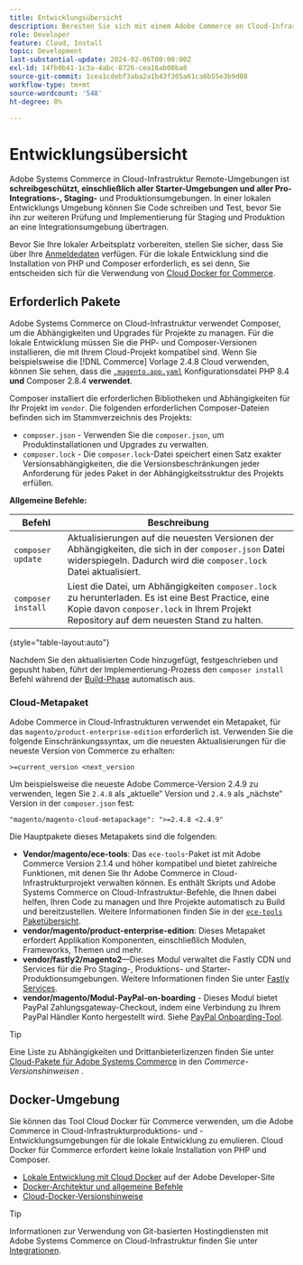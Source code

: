 ```yaml
---
title: Entwicklungsübersicht
description: Bereiten Sie sich mit einem Adobe Commerce on Cloud-Infrastrukturprojekt auf die lokale Entwicklung vor.
role: Developer
feature: Cloud, Install
topic: Development
last-substantial-update: 2024-02-06T00:00:00Z
exl-id: 14fb0b41-1c3a-4abc-8726-cea16ab00ba8
source-git-commit: 1cea1cdebf3aba2a1b43f305a61ca6b55e3b9d08
workflow-type: tm+mt
source-wordcount: '548'
ht-degree: 0%

---
```


# Entwicklungsübersicht

Adobe Systems Commerce in Cloud-Infrastruktur Remote-Umgebungen ist **schreibgeschützt, einschließlich aller Starter-Umgebungen und aller Pro-Integrations-, Staging-** und Produktionsumgebungen. In einer lokalen Entwicklungs Umgebung können Sie Code schreiben und Test, bevor Sie ihn zur weiteren Prüfung und Implementierung für Staging und Produktion an eine Integrationsumgebung übertragen.

Bevor Sie Ihre lokaler Arbeitsplatz vorbereiten, stellen Sie sicher, dass Sie über Ihre [Anmeldedaten](../../get-started/prepare-workspace.md) verfügen. Für die lokale Entwicklung sind die Installation von PHP und Composer erforderlich, es sei denn, Sie entscheiden sich für die Verwendung von [Cloud Docker for Commerce](#docker-environment).

## Erforderlich Pakete

Adobe Systems Commerce on Cloud-Infrastruktur verwendet Composer, um die Abhängigkeiten und Upgrades für Projekte zu managen. Für die lokale Entwicklung müssen Sie die PHP- und Composer-Versionen installieren, die mit Ihrem Cloud-Projekt kompatibel sind. Wenn Sie beispielsweise die [!DNL Commerce] Vorlage 2.4.8 Cloud verwenden, können Sie sehen, dass die [`.magento.app.yaml`](https://github.com/magento/magento-cloud/blob/2.4.8/.magento.app.yaml) Konfigurationsdatei PHP 8.4 **und** Composer 2.8.4 **verwendet**.

Composer installiert die erforderlichen Bibliotheken und Abhängigkeiten für Ihr Projekt im `vendor`. Die folgenden erforderlichen Composer-Dateien befinden sich im Stammverzeichnis des Projekts:

- `composer.json` - Verwenden Sie die `composer.json`, um Produktinstallationen und Upgrades zu verwalten.
- `composer.lock` - Die `composer.lock`-Datei speichert einen Satz exakter Versionsabhängigkeiten, die die Versionsbeschränkungen jeder Anforderung für jedes Paket in der Abhängigkeitsstruktur des Projekts erfüllen.

**Allgemeine Befehle:**

| Befehl | Beschreibung |
|--------------------|----------------------------------------------------------------------------------------------------------------------------------------------------------|
| `composer update` | Aktualisierungen auf die neuesten Versionen der Abhängigkeiten, die sich in der `composer.json` Datei widerspiegeln. Dadurch wird die `composer.lock` Datei aktualisiert. |
| `composer install` | Liest die Datei, um Abhängigkeiten `composer.lock` zu herunterladen. Es ist eine Best Practice, eine Kopie davon `composer.lock` in Ihrem Projekt Repository auf dem neuesten Stand zu halten. |

{style="table-layout:auto"}

Nachdem Sie den aktualisierten Code hinzugefügt, festgeschrieben und gepusht haben, führt der Implementierung-Prozess den `composer install` Befehl während der [Build-Phase](../deploy/process.md#build-phase-build-phase) automatisch aus.

### Cloud-Metapaket

Adobe Commerce in Cloud-Infrastrukturen verwendet ein Metapaket, für das `magento/product-enterprise-edition` erforderlich ist. Verwenden Sie die folgende Einschränkungssyntax, um die neuesten Aktualisierungen für die neueste Version von Commerce zu erhalten:

```text
>=current_version <next_version
```

Um beispielsweise die neueste Adobe Commerce-Version 2.4.9 zu verwenden, legen Sie `2.4.8` als „aktuelle“ Version und `2.4.9` als „nächste“ Version in der `composer.json` fest:

```text
"magento/magento-cloud-metapackage": ">=2.4.8 <2.4.9"
```

Die Hauptpakete dieses Metapakets sind die folgenden:

- **Vendor/magento/ece-tools**: Das `ece-tools`-Paket ist mit Adobe Commerce Version 2.1.4 und höher kompatibel und bietet zahlreiche Funktionen, mit denen Sie Ihr Adobe Commerce in Cloud-Infrastrukturprojekt verwalten können. Es enthält Skripts und Adobe Systems Commerce on Cloud-Infrastruktur-Befehle, die Ihnen dabei helfen, Ihren Code zu managen und Ihre Projekte automatisch zu Build und bereitzustellen. Weitere Informationen finden Sie in der [`ece-tools` Paketübersicht](../dev-tools/package-overview.md).
- **vendor/magento/product-enterprise-edition**: Dieses Metapaket erfordert Applikation Komponenten, einschließlich Modulen, Frameworks, Themen und mehr.
- **vendor/fastly2/magento2**—Dieses Modul verwaltet die Fastly CDN und Services für die Pro Staging-, Produktions- und Starter-Produktionsumgebungen. Weitere Informationen finden Sie unter [Fastly Services](/help/cloud-guide/cdn/fastly.md#fastly-cdn-module-for-magento-2).
- **vendor/magento/Modul-PayPal-on-boarding** - Dieses Modul bietet PayPal Zahlungsgateway-Checkout, indem eine Verbindung zu Ihrem PayPal Händler Konto hergestellt wird. Siehe [PayPal Onboarding-Tool](../store/paypal.md).

>[!TIP]
>
>Eine Liste zu Abhängigkeiten und Drittanbieterlizenzen finden Sie unter [Cloud-Pakete für Adobe Systems Commerce](/help/cloud-guide/release-notes/cloud-packages.md) in den _Commerce-Versionshinweisen_ .

## Docker-Umgebung

Sie können das Tool Cloud Docker für Commerce verwenden, um die Adobe Commerce in Cloud-Infrastrukturproduktions- und -Entwicklungsumgebungen für die lokale Entwicklung zu emulieren. Cloud Docker für Commerce erfordert keine lokale Installation von PHP und Composer.

- [Lokale Entwicklung mit Cloud Docker](https://developer.adobe.com/commerce/cloud-tools/docker/setup/) auf der Adobe Developer-Site
- [Docker-Architektur und allgemeine Befehle](../dev-tools/cloud-docker.md)
- [Cloud-Docker-Versionshinweise](../release-notes/cloud-docker.md)

>[!TIP]
>
>Informationen zur Verwendung von Git-basierten Hostingdiensten mit Adobe Systems Commerce on Cloud-Infrastruktur finden Sie unter [Integrationen](../integrations/overview.md).
